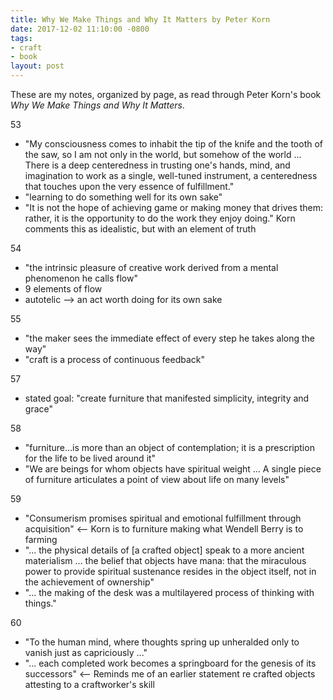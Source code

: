 ```yaml
---
title: Why We Make Things and Why It Matters by Peter Korn
date: 2017-12-02 11:10:00 -0800
tags:
- craft
- book
layout: post
---
```

These are my notes, organized by page, as read through Peter Korn's book _Why We Make Things and Why It Matters_.

53

* "My consciousness comes to inhabit the tip of the knife and the tooth of the saw, so I am not only in the world, but somehow of the world … There is a deep centeredness in trusting one's hands, mind, and imagination to work as a single, well-tuned instrument, a centeredness that touches upon the very essence of fulfillment."
* "learning to do something well for its own sake"
* "‎It is not the hope of achieving game or making money that drives them: rather, it is the opportunity to do the work they enjoy doing." Korn comments this as idealistic, but with an element of truth

54

* "the intrinsic pleasure of creative work derived from a mental phenomenon he calls flow"
* ‎9 elements of flow
* ‎autotelic --> an act worth doing for its own sake

55

* "the maker sees the immediate effect of every step he takes along the way"
* "craft is a process of continuous feedback"

57

* stated goal: "create furniture that manifested simplicity, integrity and grace"

58

* "furniture…is more than an object of contemplation; it is a prescription for the life to be lived around it"
* "We are beings for whom objects have spiritual weight ... A single piece of furniture articulates a point of view about life on many levels"

59

* "Consumerism promises spiritual and emotional fulfillment through acquisition" <-- Korn is to furniture making what Wendell Berry is to farming
* "... the physical details of \[a crafted object\] speak to a more ancient materialism ... the belief that objects have mana: that the miraculous power to provide spiritual sustenance resides in the object itself, not in the achievement of ownership"
* "... the making of the desk was a multilayered process of thinking with things."

60

* "To the human mind, where thoughts spring up unheralded only to vanish just as capriciously ..."
* "... each completed work becomes a springboard for the genesis of its successors" <-- Reminds me of an earlier statement re crafted objects attesting to a craftworker's skill